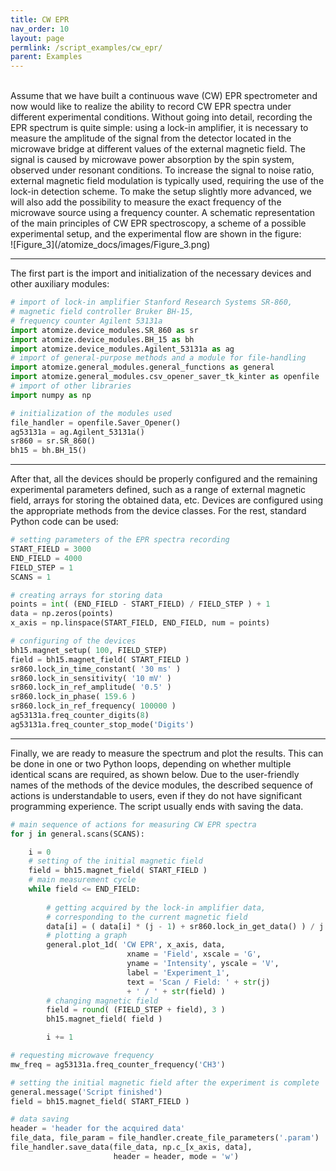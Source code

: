 ```yaml
---
title: CW EPR
nav_order: 10
layout: page
permlink: /script_examples/cw_epr/
parent: Examples
---
```

<br/>
Assume that we have built a continuous wave (CW) EPR spectrometer and now would like to realize the ability to record CW EPR spectra under different experimental conditions. Without going into detail, recording the EPR spectrum is quite simple: using a lock-in amplifier, it is necessary to measure the amplitude of the signal from the detector located in the microwave bridge at different values of the external magnetic field. The signal is caused by microwave power absorption by the spin system, observed under resonant conditions. To increase the signal to noise ratio, external magnetic field modulation is typically used, requiring the use of the lock-in detection scheme. To make the setup slightly more advanced, we will also add the possibility to measure the exact frequency of the microwave source using a frequency counter. A schematic representation of the main principles of CW EPR spectroscopy, a scheme of a possible experimental setup, and the experimental flow are shown in the figure:
<br/>
![Figure_3](/atomize_docs/images/Figure_3.png)
<br/>

---

The first part is the import and initialization of the necessary devices and other auxiliary modules:
```python
# import of lock-in amplifier Stanford Research Systems SR-860,
# magnetic field controller Bruker BH-15,
# frequency counter Agilent 53131a
import atomize.device_modules.SR_860 as sr
import atomize.device_modules.BH_15 as bh
import atomize.device_modules.Agilent_53131a as ag
# import of general-purpose methods and a module for file-handling
import atomize.general_modules.general_functions as general
import atomize.general_modules.csv_opener_saver_tk_kinter as openfile
# import of other libraries
import numpy as np

# initialization of the modules used
file_handler = openfile.Saver_Opener()
ag53131a = ag.Agilent_53131a()
sr860 = sr.SR_860()
bh15 = bh.BH_15()
```

---

After that, all the devices should be properly configured and the remaining experimental parameters defined, such as a range of external magnetic field, arrays for storing the obtained data, etc. Devices are configured using the appropriate methods from the device classes. For the rest, standard Python code can be used:
```python
# setting parameters of the EPR spectra recording
START_FIELD = 3000
END_FIELD = 4000
FIELD_STEP = 1
SCANS = 1

# creating arrays for storing data
points = int( (END_FIELD - START_FIELD) / FIELD_STEP ) + 1
data = np.zeros(points)
x_axis = np.linspace(START_FIELD, END_FIELD, num = points)

# configuring of the devices
bh15.magnet_setup( 100, FIELD_STEP)
field = bh15.magnet_field( START_FIELD )
sr860.lock_in_time_constant( '30 ms' )
sr860.lock_in_sensitivity( '10 mV' )
sr860.lock_in_ref_amplitude( '0.5' )
sr860.lock_in_phase( 159.6 ) 
sr860.lock_in_ref_frequency( 100000 )
ag53131a.freq_counter_digits(8)
ag53131a.freq_counter_stop_mode('Digits')
```

---

Finally, we are ready to measure the spectrum and plot the results. This can be done in one or two Python loops, depending on whether multiple identical scans are required, as shown below. Due to the user-friendly names of the methods of the device modules, the described sequence of actions is understandable to users, even if they do not have significant programming experience. The script usually ends with saving the data.
```python
# main sequence of actions for measuring CW EPR spectra
for j in general.scans(SCANS):

    i = 0
    # setting of the initial magnetic field
    field = bh15.magnet_field( START_FIELD )
    # main measurement cycle
    while field <= END_FIELD:
        
        # getting acquired by the lock-in amplifier data, 
        # corresponding to the current magnetic field
        data[i] = ( data[i] * (j - 1) + sr860.lock_in_get_data() ) / j
        # plotting a graph
        general.plot_1d( 'CW EPR', x_axis, data,
                          xname = 'Field', xscale = 'G',
                          yname = 'Intensity', yscale = 'V', 
                          label = 'Experiment_1', 
                          text = 'Scan / Field: ' + str(j)
                          + ' / ' + str(field) )
        # changing magnetic field
        field = round( (FIELD_STEP + field), 3 )
        bh15.magnet_field( field )

        i += 1

# requesting microwave frequency
mw_freq = ag53131a.freq_counter_frequency('CH3')

# setting the initial magnetic field after the experiment is complete
general.message('Script finished')
field = bh15.magnet_field( START_FIELD )

# data saving
header = 'header for the acquired data'
file_data, file_param = file_handler.create_file_parameters('.param')
file_handler.save_data(file_data, np.c_[x_axis, data],
                       header = header, mode = 'w')
```